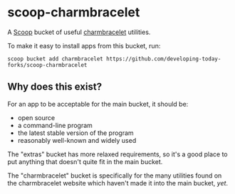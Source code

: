# scoop-charmbracelet

A [Scoop](http://scoop.sh) bucket of useful [charmbracelet](https://github.com/charmbracelet/) utilities.

To make it easy to install apps from this bucket, run:

```
scoop bucket add charmbracelet https://github.com/developing-today-forks/scoop-charmbracelet
```

## Why does this exist?

For an app to be acceptable for the main bucket, it should be:

* open source
* a command-line program
* the latest stable version of the program
* reasonably well-known and widely used

The "extras" bucket has more relaxed requirements, so it's a good place to put anything that doesn't quite fit in the main bucket.

The "charmbracelet" bucket is specifically for the many utilities found on the charmbracelet website which haven't made it into the main bucket, _yet_.
